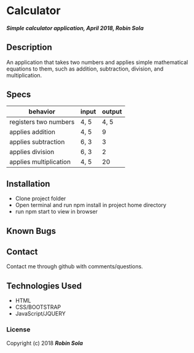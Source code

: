 # Calculator
##### Simple calculator application, April 2018, Robin Sola
## Description
An application that takes two numbers and applies simple mathematical equations to them, such as addition, subtraction, division, and multiplication.
## Specs
|behavior|input|output|
|--------|-----|------|
|registers two numbers|4, 5|4, 5|
|applies addition|4, 5|9|
|applies subtraction|6, 3|3|
|applies division|6, 3|2|
|applies multiplication|4, 5|20|

## Installation
* Clone project folder
* Open terminal and run npm install in project home directory
* run npm start to view in browser

## Known Bugs

## Contact
Contact me through github with comments/questions.
## Technologies Used
* HTML
* CSS/BOOTSTRAP
* JavaScript/JQUERY

### License
Copyright (c) 2018 **_Robin Sola_**
